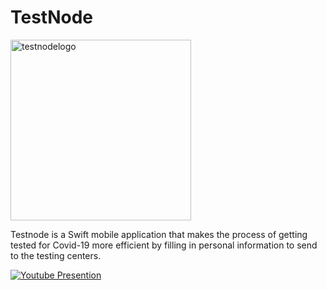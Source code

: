 # TestNode

<img align="center" width="289" alt="testnodelogo" src="https://user-images.githubusercontent.com/67167039/166089832-a80e7b64-bfd0-40a2-916e-1f826c950f86.png">

Testnode is a Swift mobile application that makes the process of getting tested for Covid-19 more efficient by filling in personal information to send to the testing centers.

[![Youtube Presention](https://img.youtube.com/vi/-XP5CEz0Lxs/0.jpg)](https://www.youtube.com/watch?v=-XP5CEz0Lxs)
